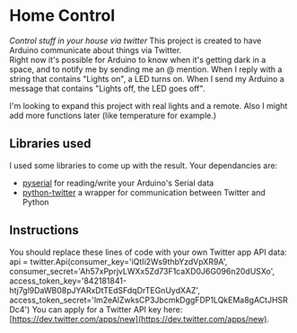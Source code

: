 # Home Control 
_Control stuff in your house via twitter_
This project is created to have Arduino communicate about things via Twitter.  
Right now it's possible for Arduino to know when it's getting dark in a space, and to notify me by sending me an @ mention. When I reply with a string that contains "Lights on", a LED turns on. When I send my Arduino a message that contains "Lights off, the LED goes off".

I'm looking to expand this project with real lights and a remote. Also I might add more functions later (like temperature for example.)

## Libraries used
I used some libraries to come up with the result. Your dependancies are:

* [pyserial](http://pyserial.sourceforge.net) for reading/write your Arduino's Serial data
* [python-twitter](http://code.google.com/p/python-twitter/) a wrapper for communication between Twitter and Python

## Instructions
You should replace these lines of code with your own Twitter app API data:  
    api = twitter.Api(consumer_key='iQtIi2Ws9thbYzdVpXR9A', consumer_secret='Ah57xPprjvLWXx5Zd73F1caXD0J6G096n20dUSXo', access_token_key='842181841-htj7gl9DaWB08pJYARxDtTEdSFdqDrTEGnUydXAZ', access_token_secret='lm2eAlZwksCP3JbcmkDggFDP1LQkEMa8gACtJHSRDc4') 
You can apply for a Twitter API key here: [https://dev.twitter.com/apps/new](https://dev.twitter.com/apps/new).

